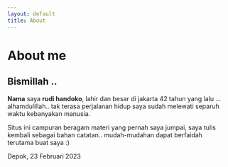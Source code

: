 ```yaml
---
layout: default
title: About
---
```


# About me

## Bismillah ..

**Nama** saya **rudi handoko**, lahir dan besar di jakarta 42 tahun yang lalu ...<br>
alhamdulillah.. tak terasa perjalanan hidup saya sudah melewati separuh waktu kebanyakan manusia.

Situs ini campuran beragam materi yang pernah saya jumpai, saya tulis kembali sebagai bahan catatan.. mudah-mudahan dapat berfaidah<br>
terutama buat saya :)

Depok, 23 Februari 2023 
